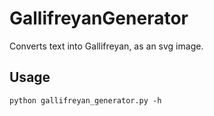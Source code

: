 # GallifreyanGenerator
Converts text into Gallifreyan, as an svg image.

## Usage
`python gallifreyan_generator.py -h`
